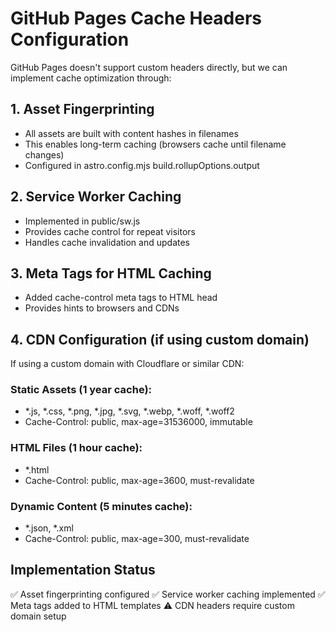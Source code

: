 # GitHub Pages Cache Headers Configuration

GitHub Pages doesn't support custom headers directly, but we can implement cache optimization through:

## 1. Asset Fingerprinting
- All assets are built with content hashes in filenames
- This enables long-term caching (browsers cache until filename changes)
- Configured in astro.config.mjs build.rollupOptions.output

## 2. Service Worker Caching
- Implemented in public/sw.js
- Provides cache control for repeat visitors
- Handles cache invalidation and updates

## 3. Meta Tags for HTML Caching
- Added cache-control meta tags to HTML head
- Provides hints to browsers and CDNs

## 4. CDN Configuration (if using custom domain)
If using a custom domain with Cloudflare or similar CDN:

### Static Assets (1 year cache):
- *.js, *.css, *.png, *.jpg, *.svg, *.webp, *.woff, *.woff2
- Cache-Control: public, max-age=31536000, immutable

### HTML Files (1 hour cache):
- *.html
- Cache-Control: public, max-age=3600, must-revalidate

### Dynamic Content (5 minutes cache):
- *.json, *.xml
- Cache-Control: public, max-age=300, must-revalidate

## Implementation Status
✅ Asset fingerprinting configured
✅ Service worker caching implemented
✅ Meta tags added to HTML templates
⚠️  CDN headers require custom domain setup
